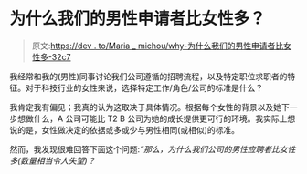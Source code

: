 # 为什么我们的男性申请者比女性多？

> 原文:[https://dev . to/Maria _ michou/why-为什么我们的男性申请者比女性多-32c7](https://dev.to/maria_michou/why-do-we-have-more-male-applicants-than-female-ones-32c7)

我经常和我的(男性)同事讨论我们公司遵循的招聘流程，以及特定职位求职者的特征。对于科技行业的女性来说，选择特定工作/角色/公司的标准是什么？

我肯定我有偏见；我真的认为这取决于具体情况。根据每个女性的背景以及她下一步想做什么，A 公司可能比 T2 B 公司为她的成长提供更可行的环境。我实际上想说的是，女性做决定的依据或多或少与男性相同(或相似)的标准。

然而，我发现很难回答下面这个问题:*“那么，为什么我们公司的男性应聘者比女性多(数量相当令人失望)？*